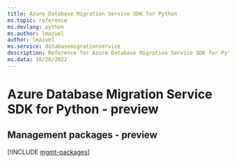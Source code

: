 ```yaml
---
title: Azure Database Migration Service SDK for Python
ms.topic: reference
ms.devlang: python
ms.author: lmazuel
author: lmazuel
ms.service: databasemigrationservice
description: Reference for Azure Database Migration Service SDK for Python
ms.data: 10/26/2022
---
```

# Azure Database Migration Service SDK for Python - preview

## Management packages - preview
[!INCLUDE [mgmt-packages](database-migration-service-mgmt-index.md)]
